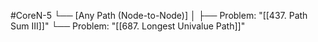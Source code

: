 #CoreN-5
└── [Any Path (Node-to-Node)]
    │
    ├── Problem: "[[437. Path Sum III]]"
    └── Problem: "[[687. Longest Univalue Path]]"